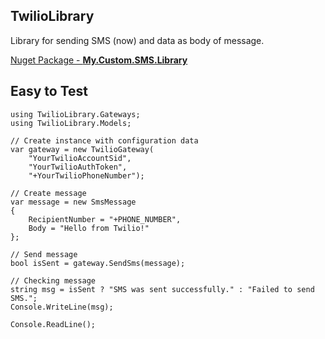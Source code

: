 ## TwilioLibrary
Library for sending SMS (now) and data as body of message.

[Nuget Package - **My.Custom.SMS.Library**](https://www.nuget.org/packages/My.Custom.SMS.Library/1.0.0)


**Easy to Test**
------------

```
using TwilioLibrary.Gateways;
using TwilioLibrary.Models;

// Create instance with configuration data
var gateway = new TwilioGateway(
    "YourTwilioAccountSid",
    "YourTwilioAuthToken",
    "+YourTwilioPhoneNumber");

// Create message
var message = new SmsMessage
{
    RecipientNumber = "+PHONE_NUMBER",
    Body = "Hello from Twilio!"
};

// Send message
bool isSent = gateway.SendSms(message);

// Checking message
string msg = isSent ? "SMS was sent successfully." : "Failed to send SMS.";
Console.WriteLine(msg);

Console.ReadLine();
```
